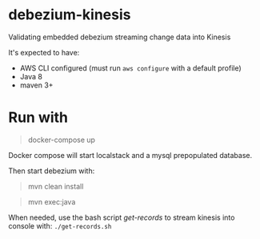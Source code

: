 # debezium-kinesis
Validating embedded debezium streaming change data into Kinesis

It's expected to have:
- AWS CLI configured (must run `aws configure` with a default profile) 
- Java 8
- maven 3+

# Run with

> docker-compose up

Docker compose will start localstack and a mysql prepopulated database.

Then start debezium with:
> mvn clean install

> mvn exec:java

When needed, use the bash script *get-records* to stream kinesis into console with: `./get-records.sh`
